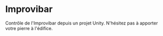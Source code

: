 # Improvibar

Contrôle de l'Improvibar depuis un projet Unity. N'hésitez pas à apporter votre pierre à l'édifice.